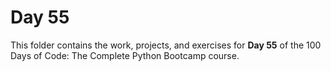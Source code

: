 # Day 55

This folder contains the work, projects, and exercises for **Day 55** of the 100 Days of Code: The Complete Python Bootcamp course.
